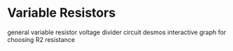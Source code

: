 # Variable Resistors

general variable resistor voltage divider circuit
desmos interactive graph for choosing R2 resistance